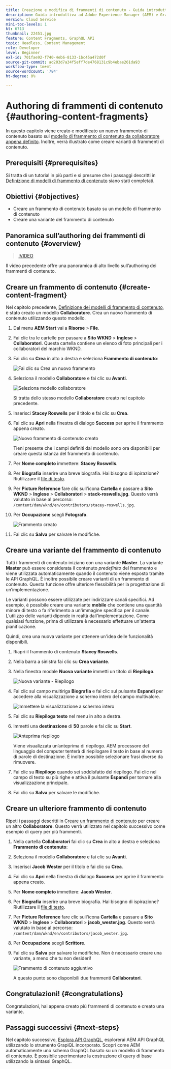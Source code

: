 ```yaml
---
title: Creazione e modifica di frammenti di contenuto - Guida introduttiva AEM Headless - GraphQL
description: Guida introduttiva ad Adobe Experience Manager (AEM) e GraphQL. Crea e modifica un nuovo frammento di contenuto basato su un modello di frammento di contenuto. Scopri come creare varianti di frammenti di contenuto.
version: Cloud Service
mini-toc-levels: 1
kt: 6713
thumbnail: 22451.jpg
feature: Content Fragments, GraphQL API
topic: Headless, Content Management
role: Developer
level: Beginner
exl-id: 701fae92-f740-4eb6-8133-1bc45a472d0f
source-git-commit: ad203d7a34f5eff7de4768131c9b4ebae261da93
workflow-type: tm+mt
source-wordcount: '784'
ht-degree: 0%

---
```


# Authoring di frammenti di contenuto {#authoring-content-fragments}

In questo capitolo viene creato e modificato un nuovo frammento di contenuto basato sul [modello di frammento di contenuto da collaboratore appena definito](./content-fragment-models.md). Inoltre, verrà illustrato come creare varianti di frammenti di contenuto.

## Prerequisiti {#prerequisites}

Si tratta di un tutorial in più parti e si presume che i passaggi descritti in [Definizione di modelli di frammento di contenuto](./content-fragment-models.md) siano stati completati.

## Obiettivi {#objectives}

* Creare un frammento di contenuto basato su un modello di frammento di contenuto
* Creare una variante del frammento di contenuto

## Panoramica sull’authoring dei frammenti di contenuto {#overview}

>[!VIDEO](https://video.tv.adobe.com/v/22451/?quality=12&learn=on)

Il video precedente offre una panoramica di alto livello sull’authoring dei frammenti di contenuto.

## Creare un frammento di contenuto {#create-content-fragment}

Nel capitolo precedente, [Definizione dei modelli di frammento di contenuto](./content-fragment-models.md), è stato creato un modello **Collaboratore**. Crea un nuovo frammento di contenuto utilizzando questo modello.

1. Dal menu **AEM Start** vai a **Risorse** > **File**.
1. Fai clic tra le cartelle per passare a **Sito WKND** > **Inglese** > **Collaboratori**. Questa cartella contiene un elenco di foto principali per i collaboratori del marchio WKND.

1. Fai clic su **Crea** in alto a destra e seleziona **Frammento di contenuto**:

   ![Fai clic su Crea un nuovo frammento](assets/author-content-fragments/create-content-fragment-menu.png)

1. Seleziona il modello **Collaboratore** e fai clic su **Avanti**.

   ![Seleziona modello collaboratore](assets/author-content-fragments/select-contributor-model.png)

   Si tratta dello stesso modello **Collaboratore** creato nel capitolo precedente.

1. Inserisci **Stacey Roswells** per il titolo e fai clic su **Crea**.
1. Fai clic su **Apri** nella finestra di dialogo **Success** per aprire il frammento appena creato.

   ![Nuovo frammento di contenuto creato](assets/author-content-fragments/new-content-fragment.png)

   Tieni presente che i campi definiti dal modello sono ora disponibili per creare questa istanza del frammento di contenuto.

1. Per **Nome completo** immettere: **Stacey Roswells**.
1. Per **Biografia** inserire una breve biografia. Hai bisogno di ispirazione? Riutilizzare il [file di testo](assets/author-content-fragments/stacey-roswells-bio.txt).
1. Per **Picture Reference** fare clic sull&#39;icona **Cartella** e passare a **Sito WKND** > **Inglese** > **Collaboratori** > **stack-roswells.jpg**. Questo verrà valutato in base al percorso: `/content/dam/wknd/en/contributors/stacey-roswells.jpg`.
1. Per **Occupazione** scegli **Fotografo**.

   ![Frammento creato](assets/author-content-fragments/stacye-roswell-fragment-authored.png)

1. Fai clic su **Salva** per salvare le modifiche.

## Creare una variante del frammento di contenuto

Tutti i frammenti di contenuto iniziano con una variante **Master**. La variante **Master** può essere considerata il contenuto *predefinito* del frammento e viene utilizzata automaticamente quando il contenuto viene esposto tramite le API GraphQL. È inoltre possibile creare varianti di un frammento di contenuto. Questa funzione offre ulteriore flessibilità per la progettazione di un’implementazione.

Le varianti possono essere utilizzate per indirizzare canali specifici. Ad esempio, è possibile creare una variante **mobile** che contiene una quantità minore di testo o fa riferimento a un&#39;immagine specifica per il canale. L’utilizzo delle varianti dipende in realtà dall’implementazione. Come qualsiasi funzione, prima di utilizzare è necessario effettuare un&#39;attenta pianificazione.

Quindi, crea una nuova variante per ottenere un&#39;idea delle funzionalità disponibili.

1. Riapri il frammento di contenuto **Stacey Roswells**.
1. Nella barra a sinistra fai clic su **Crea variante**.
1. Nella finestra modale **Nuova variante** immetti un titolo di **Riepilogo**.

   ![Nuova variante - Riepilogo](assets/author-content-fragments/new-variation-summary.png)

1. Fai clic sul campo multiriga **Biografia** e fai clic sul pulsante **Espandi** per accedere alla visualizzazione a schermo intero del campo multivalore.

   ![Immettere la visualizzazione a schermo intero](assets/author-content-fragments/enter-full-screen-view.png)

1. Fai clic su **Riepiloga testo** nel menu in alto a destra.

1. Immetti una **destinazione** di **50** parole e fai clic su **Start**.

   ![Anteprima riepilogo](assets/author-content-fragments/summarize-text-preview.png)

   Viene visualizzata un’anteprima di riepilogo. AEM processore del linguaggio del computer tenterà di riepilogare il testo in base al numero di parole di destinazione. È inoltre possibile selezionare frasi diverse da rimuovere.

1. Fai clic su **Riepilogo** quando sei soddisfatto del riepilogo. Fai clic nel campo di testo su più righe e attiva il pulsante **Espandi** per tornare alla visualizzazione principale.

1. Fai clic su **Salva** per salvare le modifiche.

## Creare un ulteriore frammento di contenuto

Ripeti i passaggi descritti in [Creare un frammento di contenuto](#create-content-fragment) per creare un altro **Collaboratore**. Questo verrà utilizzato nel capitolo successivo come esempio di query per più frammenti.

1. Nella cartella **Collaboratori** fai clic su **Crea** in alto a destra e seleziona **Frammento di contenuto**:
1. Seleziona il modello **Collaboratore** e fai clic su **Avanti**.
1. Inserisci **Jacob Wester** per il titolo e fai clic su **Crea**.
1. Fai clic su **Apri** nella finestra di dialogo **Success** per aprire il frammento appena creato.
1. Per **Nome completo** immettere: **Jacob Wester**.
1. Per **Biografia** inserire una breve biografia. Hai bisogno di ispirazione? Riutilizzare il [file di testo](assets/author-content-fragments/jacob-wester.txt).
1. Per **Picture Reference** fare clic sull&#39;icona **Cartella** e passare a **Sito WKND** > **Inglese** > **Collaboratori** > **jacob_wester.jpg**. Questo verrà valutato in base al percorso: `/content/dam/wknd/en/contributors/jacob_wester.jpg`.
1. Per **Occupazione** scegli **Scrittore**.
1. Fai clic su **Salva** per salvare le modifiche. Non è necessario creare una variante, a meno che tu non desideri!

   ![Frammento di contenuto aggiuntivo](assets/author-content-fragments/additional-content-fragment.png)

   A questo punto sono disponibili due frammenti **Collaboratori**.

## Congratulazioni! {#congratulations}

Congratulazioni, hai appena creato più frammenti di contenuto e creato una variante.

## Passaggi successivi {#next-steps}

Nel capitolo successivo, [Esplora API GraphQL](explore-graphql-api.md), esplorerai AEM API GraphQL utilizzando lo strumento GrapiQL incorporato. Scopri come AEM automaticamente uno schema GraphQL basato su un modello di frammento di contenuto. È possibile sperimentare la costruzione di query di base utilizzando la sintassi GraphQL.

